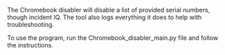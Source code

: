 The Chromebook disabler will disable a list of provided serial numbers, though incident IQ. The tool also logs everything it does to help with troubleshooting.

To use the program, run the Chromebook_disabler_main.py file and follow the instructions.
